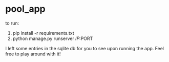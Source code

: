 # pool_app

to run:
1. pip install -r requirements.txt
2. python manage.py runserver $IP:$PORT

I left some entries in the sqlite db for you to see upon running the app. Feel free to play around with it!
